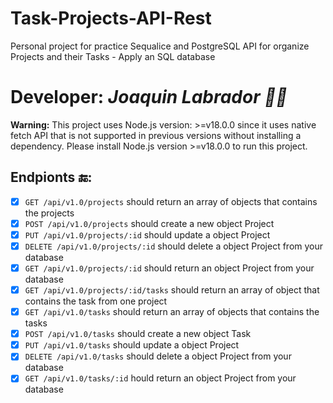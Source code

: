 # Task-Projects-API-Rest
Personal project for practice Sequalice and PostgreSQL
API for organize Projects and their Tasks - Apply an SQL database

# Developer: *Joaquin Labrador 👨‍💻*

**Warning:** This project uses Node.js version: >=v18.0.0 since it uses native fetch API that is not supported in previous versions without installing a dependency. Please install Node.js version >=v18.0.0 to run this project.

## Endpionts 🔚:
- [x] `GET /api/v1.0/projects` should return an array of objects that contains the projects
- [x] `POST /api/v1.0/projects` should create a new object Project
- [x] `PUT /api/v1.0/projects/:id` should update a object Project
- [x] `DELETE /api/v1.0/projects/:id` should delete a object Project from your database
- [x] `GET /api/v1.0/projects/:id` should return an object Project from your database
- [x] `GET /api/v1.0/projects/:id/tasks` should return an array of object that contains the task from one project
- [x] `GET /api/v1.0/tasks` should return an array of objects that contains the tasks 
- [x] `POST /api/v1.0/tasks` should create a new object Task
- [x] `PUT /api/v1.0/tasks` should update a object Project  
- [x] `DELETE /api/v1.0/tasks` should delete a object Project from your database
- [x] `GET /api/v1.0/tasks/:id` hould return an object Project from your database

